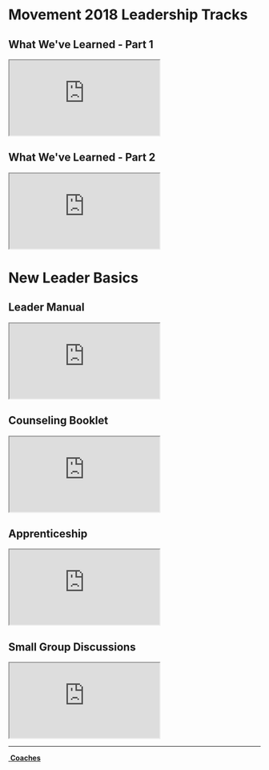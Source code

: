 # Movement 2018 Leadership Tracks  

## What We've Learned - Part 1  
<iframe src="https://www.youtube.com/embed/B3wVD-qdlwE" allowfullscreen></iframe>

## What We've Learned - Part 2  
<iframe src="https://www.youtube.com/embed/XQSVB_OS7t8" allowfullscreen></iframe>

# New Leader Basics  

## Leader Manual  
<iframe src="https://www.youtube.com/embed/epGyAwpp4CQ" allowfullscreen></iframe>

## Counseling Booklet  
<iframe src="https://www.youtube.com/embed/McMvypehVBo" allowfullscreen></iframe>

## Apprenticeship  
<iframe src="https://www.youtube.com/embed/gK_4gBGFqAQ" allowfullscreen></iframe>

## Small Group Discussions  
<iframe src="https://www.youtube.com/embed/iPZKQWV275A" allowfullscreen></iframe>


<!--End of Markdown Content-->

<!--Bottom Page Nav Buttons-->
<hr>
<a class="btn btn-default btn-sm" href="/coaches" role="button"><i class="fa fa-arrow-left"></i>&nbsp;<b>Coaches</b></a>
